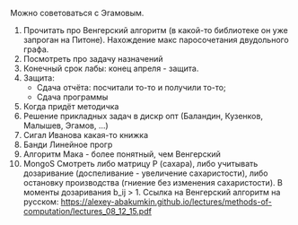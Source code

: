 Можно советоваться с Эгамовым.
1. Прочитать про Венгерский алгоритм (в какой-то библиотеке он уже запроган на Питоне). Нахождение макс паросочетания двудольного графа.
2. Посмотреть про задачу назначений
3. Конечный срок лабы: конец апреля - защита.
4. Защита:
	- Сдача отчёта: посчитали то-то и получили то-то;
	- Сдача программы
5. Когда придёт методичка
6. Решение прикладных задач в дискр опт (Баландин, Кузенков, Малышев, Эгамов, ...)
7. Сигал Иванова какая-то книжка
8. Банди Линейное прогр
9. Алгоритм Мака - более понятный, чем Венгерский
10. MongoS
Смотреть либо матрицу P (сахара), либо учитывать дозаривание (доспеливание - увеличение сахаристости),  либо остановку производства (гниение без изменения сахаристости). В моменты дозаривания b_ij > 1.
Ссылка на Венгерский алгоритм на русском: https://alexey-abakumkin.github.io/lectures/methods-of-computation/lectures_08_12_15.pdf